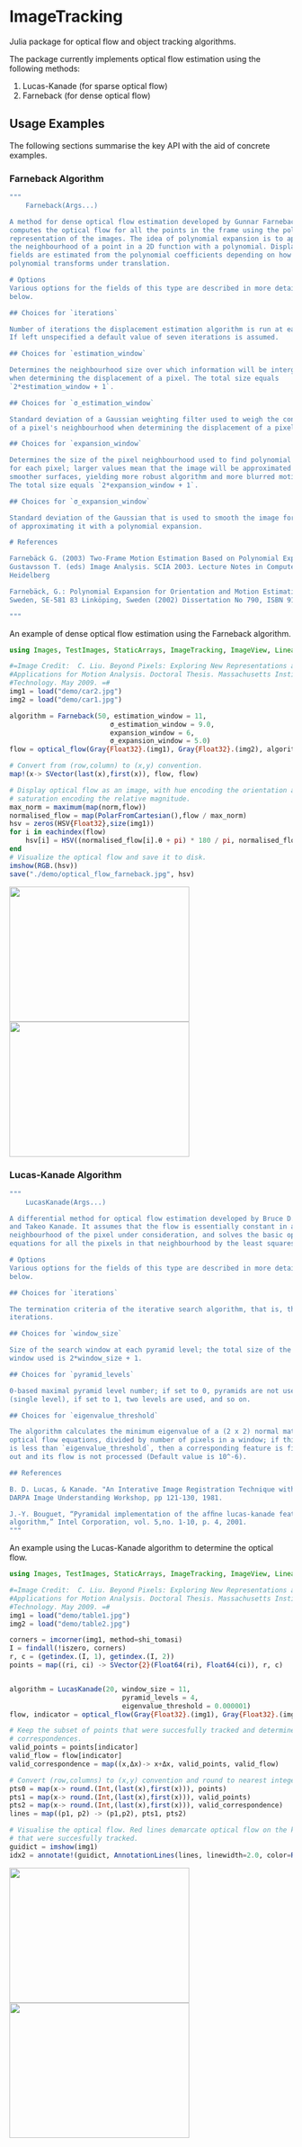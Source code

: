 # ImageTracking

Julia package for optical flow and object tracking algorithms. 

The package currently implements optical flow estimation using the following methods:

1. Lucas-Kanade (for sparse optical flow)
2. Farneback (for dense optical flow)

## Usage Examples

The following sections summarise the key API with the aid of concrete examples. 

### Farneback Algorithm

```julia
"""
    Farneback(Args...)    

A method for dense optical flow estimation developed by Gunnar Farneback. It
computes the optical flow for all the points in the frame using the polynomial
representation of the images. The idea of polynomial expansion is to approximate
the neighbourhood of a point in a 2D function with a polynomial. Displacement
fields are estimated from the polynomial coefficients depending on how the
polynomial transforms under translation.

# Options
Various options for the fields of this type are described in more detail
below.

## Choices for `iterations`

Number of iterations the displacement estimation algorithm is run at each point.
If left unspecified a default value of seven iterations is assumed.

## Choices for `estimation_window`

Determines the neighbourhood size over which information will be intergrated
when determining the displacement of a pixel. The total size equals
`2*estimation_window + 1`.

## Choices for `σ_estimation_window`

Standard deviation of a Gaussian weighting filter used to weigh the contribution
of a pixel's neighbourhood when determining the displacement of a pixel.

## Choices for `expansion_window`

Determines the size of the pixel neighbourhood used to find polynomial expansion
for each pixel; larger values mean that the image will be approximated with
smoother surfaces, yielding more robust algorithm and more blurred motion field.
The total size equals `2*expansion_window + 1`.

## Choices for `σ_expansion_window`

Standard deviation of the Gaussian that is used to smooth the image for the purpose
of approximating it with a polynomial expansion.

# References

Farnebäck G. (2003) Two-Frame Motion Estimation Based on Polynomial Expansion. In: Bigun J.,
Gustavsson T. (eds) Image Analysis. SCIA 2003. Lecture Notes in Computer Science, vol 2749. Springer, Berlin,
Heidelberg

Farnebäck, G.: Polynomial Expansion for Orientation and Motion Estimation. PhD thesis, Linköping University,
Sweden, SE-581 83 Linköping, Sweden (2002) Dissertation No 790, ISBN 91-7373-475-6.

"""
```

An example of dense optical flow estimation using the Farneback algorithm.

```julia
using Images, TestImages, StaticArrays, ImageTracking, ImageView, LinearAlgebra, CoordinateTransformations, Gtk.ShortNames

#=Image Credit:  C. Liu. Beyond Pixels: Exploring New Representations and
#Applications for Motion Analysis. Doctoral Thesis. Massachusetts Institute of
#Technology. May 2009. =#
img1 = load("demo/car2.jpg")
img2 = load("demo/car1.jpg")

algorithm = Farneback(50, estimation_window = 11,
                         σ_estimation_window = 9.0,
                         expansion_window = 6,
                         σ_expansion_window = 5.0)
flow = optical_flow(Gray{Float32}.(img1), Gray{Float32}.(img2), algorithm)

# Convert from (row,column) to (x,y) convention.
map!(x-> SVector(last(x),first(x)), flow, flow)

# Display optical flow as an image, with hue encoding the orientation and
# saturation encoding the relative magnitude.
max_norm = maximum(map(norm,flow))
normalised_flow = map(PolarFromCartesian(),flow / max_norm)
hsv = zeros(HSV{Float32},size(img1))
for i in eachindex(flow)
    hsv[i] = HSV((normalised_flow[i].θ + pi) * 180 / pi, normalised_flow[i].r, 1)
end
# Visualize the optical flow and save it to disk.
imshow(RGB.(hsv))
save("./demo/optical_flow_farneback.jpg", hsv)
```

<div class="row">
  <div class="column">
   <img src="https://github.com/JuliaImages/ImageTracking.jl/blob/master/demo/car_input.gif" width="320" height="240"/>
  </div>
  <div class="column">
    <img src="https://github.com/JuliaImages/ImageTracking.jl/blob/master/demo/optical_flow_farneback.jpg" width="320" height="240"/>
  </div>
</div>

### Lucas-Kanade Algorithm

```julia
"""
    LucasKanade(Args...)

A differential method for optical flow estimation developed by Bruce D. Lucas
and Takeo Kanade. It assumes that the flow is essentially constant in a local
neighbourhood of the pixel under consideration, and solves the basic optical flow
equations for all the pixels in that neighbourhood by the least squares criterion.

# Options
Various options for the fields of this type are described in more detail
below.

## Choices for `iterations`

The termination criteria of the iterative search algorithm, that is, the number of
iterations.

## Choices for `window_size`

Size of the search window at each pyramid level; the total size of the
window used is 2*window_size + 1.

## Choices for `pyramid_levels`

0-based maximal pyramid level number; if set to 0, pyramids are not used
(single level), if set to 1, two levels are used, and so on.

## Choices for `eigenvalue_threshold`

The algorithm calculates the minimum eigenvalue of a (2 x 2) normal matrix of
optical flow equations, divided by number of pixels in a window; if this value
is less than `eigenvalue_threshold`, then a corresponding feature is filtered
out and its flow is not processed (Default value is 10^-6).

## References

B. D. Lucas, & Kanade. "An Interative Image Registration Technique with an Application to Stereo Vision,"
DARPA Image Understanding Workshop, pp 121-130, 1981.

J.-Y. Bouguet, “Pyramidal implementation of the afﬁne lucas-kanade feature tracker description of the
algorithm,” Intel Corporation, vol. 5,no. 1-10, p. 4, 2001.
"""
```

An example using the Lucas-Kanade algorithm to determine the optical flow.

```julia
using Images, TestImages, StaticArrays, ImageTracking, ImageView, LinearAlgebra, CoordinateTransformations, Gtk.ShortNames

#=Image Credit:  C. Liu. Beyond Pixels: Exploring New Representations and
#Applications for Motion Analysis. Doctoral Thesis. Massachusetts Institute of
#Technology. May 2009. =#
img1 = load("demo/table1.jpg")
img2 = load("demo/table2.jpg")

corners = imcorner(img1, method=shi_tomasi)
I = findall(!iszero, corners)
r, c = (getindex.(I, 1), getindex.(I, 2))
points = map((ri, ci) -> SVector{2}(Float64(ri), Float64(ci)), r, c)


algorithm = LucasKanade(20, window_size = 11,
                            pyramid_levels = 4,
                            eigenvalue_threshold = 0.000001)
flow, indicator = optical_flow(Gray{Float32}.(img1), Gray{Float32}.(img2),points, algorithm)

# Keep the subset of points that were succesfully tracked and determine
# correspondences.
valid_points = points[indicator]
valid_flow = flow[indicator]
valid_correspondence = map((x,Δx)-> x+Δx, valid_points, valid_flow)

# Convert (row,columns) to (x,y) convention and round to nearest integer.
pts0 = map(x-> round.(Int,(last(x),first(x))), points)
pts1 = map(x-> round.(Int,(last(x),first(x))), valid_points)
pts2 = map(x-> round.(Int,(last(x),first(x))), valid_correspondence)
lines = map((p1, p2) -> (p1,p2), pts1, pts2)

# Visualise the optical flow. Red lines demarcate optical flow on the keypoints
# that were succesfully tracked.
guidict = imshow(img1)
idx2 = annotate!(guidict, AnnotationLines(lines, linewidth=2.0, color=RGB(1,0,0), coord_order="xyxy"))
```
<div class="row">
  <div class="column">
   <img src="https://github.com/JuliaImages/ImageTracking.jl/blob/master/demo/table_input.gif" width="320" height="240"/>
  </div>
  <div class="column">
    <img src="https://github.com/JuliaImages/ImageTracking.jl/blob/master/demo/optical_flow_lucaskanade.jpg" width="320" height="240"/>
  </div>
</div>



